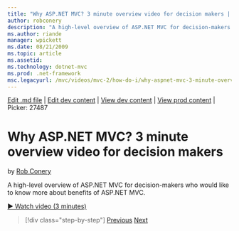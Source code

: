 ```yaml
---
title: "Why ASP.NET MVC? 3 minute overview video for decision makers | Microsoft Docs"
author: robconery
description: "A high-level overview of ASP.NET MVC for decision-makers who would like to know more about benefits of ASP.NET MVC."
ms.author: riande
manager: wpickett
ms.date: 08/21/2009
ms.topic: article
ms.assetid: 
ms.technology: dotnet-mvc
ms.prod: .net-framework
msc.legacyurl: /mvc/videos/mvc-2/how-do-i/why-aspnet-mvc-3-minute-overview-video-for-decision-makers
---
```

[Edit .md file](C:\Projects\msc\dev\Msc.Www\Web.ASP\App_Data\github\mvc\videos\mvc-2\how-do-i\why-aspnet-mvc-3-minute-overview-video-for-decision-makers.md) | [Edit dev content](http://www.aspdev.net/umbraco#/content/content/edit/26700) | [View dev content](http://docs.aspdev.net/tutorials/mvc/videos/mvc-2/how-do-i/why-aspnet-mvc-3-minute-overview-video-for-decision-makers.html) | [View prod content](http://www.asp.net/mvc/videos/mvc-2/how-do-i/why-aspnet-mvc-3-minute-overview-video-for-decision-makers) | Picker: 27487

Why ASP.NET MVC? 3 minute overview video for decision makers
====================
by [Rob Conery](https://github.com/robconery)

A high-level overview of ASP.NET MVC for decision-makers who would like to know more about benefits of ASP.NET MVC.

[&#9654; Watch video (3 minutes)](https://channel9.msdn.com/Blogs/ASP-NET-Site-Videos/why-aspnet-mvc-3-minute-overview-video-for-decision-makers)

>[!div class="step-by-step"] [Previous](what-is-aspnet-mvc-80-minute-technical-video-for-developers-building-nerddinner.md) [Next](aspnet-mvc-how-10-minute-technical-video-for-developers.md)